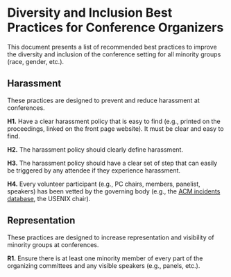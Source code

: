 # Diversity and Inclusion Best Practices for Conference Organizers

This document presents a list of recommended best practices to improve
the diversity and inclusion of the conference setting for all
minority groups (race, gender, etc.).

## Harassment
These practices are designed to prevent and reduce harassment at
conferences. 

**H1.** Have a clear harassment policy that is easy to find (e.g.,
  printed on the proceedings, linked on the front page website).  It
  must be clear and easy to find.
  
**H2.** The harassment policy should clearly define harassment.

**H3.** The harassment policy should have a clear set of step that can
  easily be triggered by any attendee if they experience harassment.
  
**H4.** Every volunteer participant (e.g., PC chairs, members, panelist, speakers) has been vetted by the governing body (e.g., the [ACM incidents database](https://medium.com/sigchi/the-new-acm-violations-database-528f7d2693a0), the USENIX chair).

## Representation 
These practices are designed to increase representation and visibility of minority groups at conferences.

**R1.** Ensure there is at least one minority member of every part of
  the organizing committees and any visible speakers (e.g., panels,
  etc.). 
